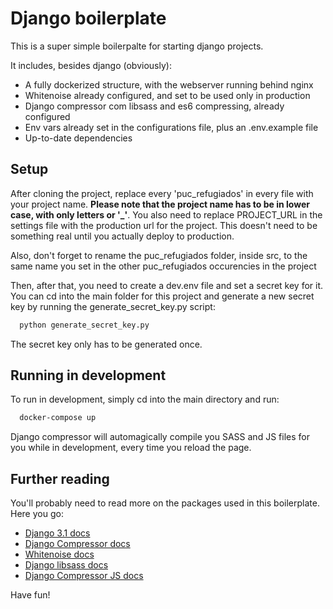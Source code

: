 # Django boilerplate
This is a super simple boilerpalte for starting django projects.

It includes, besides django (obviously):
* A fully dockerized structure, with the webserver running behind nginx
* Whitenoise already configured, and set to be used only in production
* Django compressor com libsass and es6 compressing, already configured
* Env vars already set in the configurations file, plus an .env.example file
* Up-to-date dependencies


## Setup
After cloning the project, replace every 'puc_refugiados' in every file with your project name. **Please note that the project name has to be in lower case, with only letters or '_'**. You also need to replace PROJECT_URL in the settings file with the production url for the project. This doesn't need to be something real until you actually deploy to production.

Also, don't forget to rename the puc_refugiados folder, inside src, to the same name you set in the other puc_refugiados occurencies in the project

Then, after that, you need to create a dev.env file and set a secret key for it. You can cd into the main folder for this project and generate a new secret key by running the generate_secret_key.py script:
```bash
  python generate_secret_key.py
```
The secret key only has to be generated once.


## Running in development
To run in development, simply cd into the main directory and run:
```bash
  docker-compose up
```
Django compressor will automagically compile you SASS and JS files for you while in development, every time you reload the page.



## Further reading
You'll probably need to read more on the packages used in this boilerplate. Here you go:
* [Django 3.1 docs](https://docs.djangoproject.com/en/3.1/)
* [Django Compressor docs](https://django-compressor.readthedocs.io/en/stable/)
* [Whitenoise docs](http://whitenoise.evans.io/en/stable/)
* [Django libsass docs](https://github.com/torchbox/django-libsass)
* [Django Compressor JS docs](https://pypi.org/project/django-compressor-js/)


Have fun!
